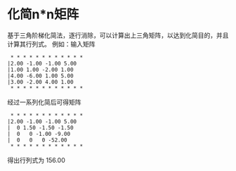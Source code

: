 # 化简n*n矩阵
基于三角阶梯化简法，逐行消除，可以计算出上三角矩阵，以达到化简目的，并且计算其行列式。
例如：输入矩阵
```
 * * * * * * * * * * * *
|2.00 -1.00 -1.00 5.00 
|1.00 1.00 -2.00 1.00 
|4.00 -6.00 1.00 5.00 
|3.00 -2.00 4.00 1.00 
 * * * * * * * * * * * *
```
经过一系列化简后可得矩阵
```
 * * * * * * * * * * * *
|2.00 -1.00 -1.00 5.00 
|  0 1.50 -1.50 -1.50 
|  0   0 -1.00 -9.00 
|  0   0   0 -52.00 
 * * * * * * * * * * * *
 ```

得出行列式为 156.00
